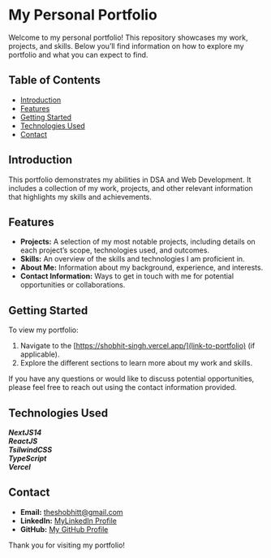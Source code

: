 # My Personal Portfolio

Welcome to my personal portfolio! This repository showcases my work, projects, and skills. Below you’ll find information on how to explore my portfolio and what you can expect to find.

## Table of Contents

- [Introduction](#introduction)
- [Features](#features)
- [Getting Started](#getting-started)
- [Technologies Used](#technologies-used)
- [Contact](#contact)

## Introduction

This portfolio demonstrates my abilities in DSA and Web Development. It includes a collection of my work, projects, and other relevant information that highlights my skills and achievements.

## Features

- **Projects:** A selection of my most notable projects, including details on each project’s scope, technologies used, and outcomes.
- **Skills:** An overview of the skills and technologies I am proficient in.
- **About Me:** Information about my background, experience, and interests.
- **Contact Information:** Ways to get in touch with me for potential opportunities or collaborations.

## Getting Started

To view my portfolio:

1. Navigate to the [https://shobhit-singh.vercel.app/](link-to-portfolio) (if applicable).
2. Explore the different sections to learn more about my work and skills.

If you have any questions or would like to discuss potential opportunities, please feel free to reach out using the contact information provided.

## Technologies Used

***NextJS14***<br>
***ReactJS***<br>
***TsilwindCSS***<br>
***TypeScript***<br>
***Vercel***<br>

## Contact

- **Email:** [theshobhitt@gmail.com](mailto:theshobhitt@gmail.com)
- **LinkedIn:** [MyLinkedIn Profile](https://www.linkedin.com/in/shobhit-singh-the-programmer)
- **GitHub:** [My GitHub Profile](https://github.com/theshobhitsingh)

Thank you for visiting my portfolio!
